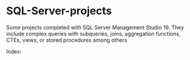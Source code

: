 # SQL-Server-projects

Some projects completed with SQL Server Management Studio 19. They include complex queries with subqueries, joins, aggregation functions, CTEs, views, or stored procedures among others

Index:
